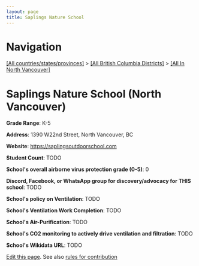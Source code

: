 ```yaml
---
layout: page
title: Saplings Nature School
---
```

# Navigation

[[All countries/states/provinces]](../../..) > [[All British Columbia Districts]](../..) > [[All In North Vancouver]](..)

# Saplings Nature School (North Vancouver)

**Grade Range**: K-5

**Address**: 1390 W22nd Street, North Vancouver, BC

**Website**: <https://saplingsoutdoorschool.com>

**Student Count**: TODO

**School's overall airborne virus protection grade (0-5)**: 0

**Discord, Facebook, or WhatsApp group for discovery/advocacy for THIS school**: TODO

**School's policy on Ventilation**: TODO

**School's Ventilation Work Completion**: TODO

**School's Air-Purification**: TODO

**School's CO2 monitoring to actively drive ventilation and filtration**: TODO

**School's Wikidata URL**: TODO


[Edit this page](https://github.com/ventilate-schools/BC/edit/main/./North_Vancouver/Saplings_Nature_School.md). See also [rules for contribution](../../../contribution-rules/)